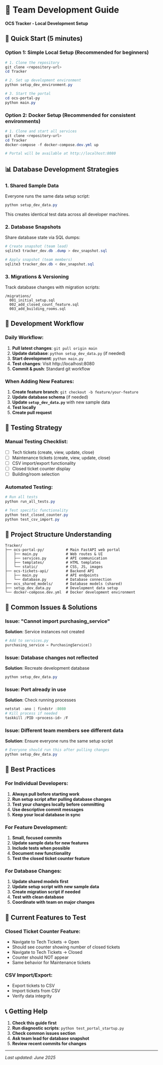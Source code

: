 # 👥 Team Development Guide
**OCS Tracker - Local Development Setup**

## 🚀 Quick Start (5 minutes)

### Option 1: Simple Local Setup (Recommended for beginners)
```powershell
# 1. Clone the repository
git clone <repository-url>
cd Tracker

# 2. Set up development environment
python setup_dev_environment.py

# 3. Start the portal
cd ocs-portal-py
python main.py
```

### Option 2: Docker Setup (Recommended for consistent environments)
```powershell
# 1. Clone and start all services
git clone <repository-url>
cd Tracker
docker-compose -f docker-compose.dev.yml up

# Portal will be available at http://localhost:8080
```

## 📊 Database Development Strategies

### 1. **Shared Sample Data**
Everyone runs the same data setup script:
```powershell
python setup_dev_data.py
```
This creates identical test data across all developer machines.

### 2. **Database Snapshots**
Share database state via SQL dumps:
```powershell
# Create snapshot (team lead)
sqlite3 tracker_dev.db .dump > dev_snapshot.sql

# Apply snapshot (team members)
sqlite3 tracker_dev.db < dev_snapshot.sql
```

### 3. **Migrations & Versioning**
Track database changes with migration scripts:
```
/migrations/
  001_initial_setup.sql
  002_add_closed_count_feature.sql
  003_add_building_rooms.sql
```

## 🔄 Development Workflow

### Daily Workflow:
1. **Pull latest changes**: `git pull origin main`
2. **Update database**: `python setup_dev_data.py` (if needed)
3. **Start development**: `python main.py`
4. **Test changes**: Visit http://localhost:8080
5. **Commit & push**: Standard git workflow

### When Adding New Features:
1. **Create feature branch**: `git checkout -b feature/your-feature`
2. **Update database schema** (if needed)
3. **Update `setup_dev_data.py`** with new sample data
4. **Test locally**
5. **Create pull request**

## 🧪 Testing Strategy

### Manual Testing Checklist:
- [ ] Tech tickets (create, view, update, close)
- [ ] Maintenance tickets (create, view, update, close)
- [ ] CSV import/export functionality
- [ ] Closed ticket counter display
- [ ] Building/room selection

### Automated Testing:
```powershell
# Run all tests
python run_all_tests.py

# Test specific functionality
python test_closed_counter.py
python test_csv_import.py
```

## 📁 Project Structure Understanding

```
Tracker/
├── ocs-portal-py/          # Main FastAPI web portal
│   ├── main.py             # Web routes & UI
│   ├── services.py         # API communication
│   ├── templates/          # HTML templates
│   └── static/             # CSS, JS, images
├── ocs-tickets-api/        # Backend API
│   ├── main.py             # API endpoints
│   └── database.py         # Database connection
├── ocs_shared_models/      # Database models (shared)
├── setup_dev_data.py       # Development data setup
└── docker-compose.dev.yml  # Docker development environment
```

## 🔧 Common Issues & Solutions

### Issue: "Cannot import purchasing_service"
**Solution**: Service instances not created
```python
# Add to services.py
purchasing_service = PurchasingService()
```

### Issue: Database changes not reflected
**Solution**: Recreate development database
```powershell
python setup_dev_data.py
```

### Issue: Port already in use
**Solution**: Check running processes
```powershell
netstat -ano | findstr :8080
# Kill process if needed
taskkill /PID <process-id> /F
```

### Issue: Different team members see different data
**Solution**: Ensure everyone runs the same setup script
```powershell
# Everyone should run this after pulling changes
python setup_dev_data.py
```

## 🌟 Best Practices

### For Individual Developers:
1. **Always pull before starting work**
2. **Run setup script after pulling database changes**
3. **Test your changes locally before committing**
4. **Use descriptive commit messages**
5. **Keep your local database in sync**

### For Feature Development:
1. **Small, focused commits**
2. **Update sample data for new features**
3. **Include tests when possible**
4. **Document new functionality**
5. **Test the closed ticket counter feature**

### For Database Changes:
1. **Update shared models first**
2. **Update setup script with new sample data**
3. **Create migration script if needed**
4. **Test with clean database**
5. **Coordinate with team on major changes**

## 🎯 Current Features to Test

### Closed Ticket Counter Feature:
- Navigate to Tech Tickets → Open
- Should see counter showing number of closed tickets
- Navigate to Tech Tickets → Closed
- Counter should NOT appear
- Same behavior for Maintenance tickets

### CSV Import/Export:
- Export tickets to CSV
- Import tickets from CSV
- Verify data integrity

## 📞 Getting Help

1. **Check this guide first**
2. **Run diagnostic scripts**: `python test_portal_startup.py`
3. **Check common issues section**
4. **Ask team lead for database snapshot**
5. **Review recent commits for changes**

---
*Last updated: June 2025*
